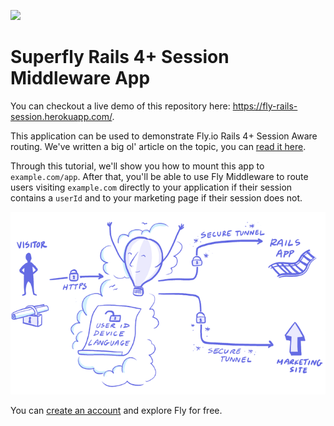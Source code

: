 <a href="https://fly.io/slack/"><img src="https://fly.io/slack/badge.svg"></a>

# Superfly Rails 4+ Session Middleware App

You can checkout a live demo of this repository here: https://fly-rails-session.herokuapp.com/.

This application can be used to demonstrate Fly.io Rails 4+ Session Aware routing. We've written a big ol' article on the topic, you can [read it here](https://fly.io/articles/routing-via-http-headers-with-rails-4/).

Through this tutorial, we'll show you how to mount this app to `example.com/app`. After that, you'll be able to use Fly Middleware to route users visiting `example.com` directly to your application if their session contains a `userId` and to your marketing page if their session does not.

![Balloon Demo](app/assets/images/sessions.png)

You can [create an account](https://fly.io) and explore Fly for free.
